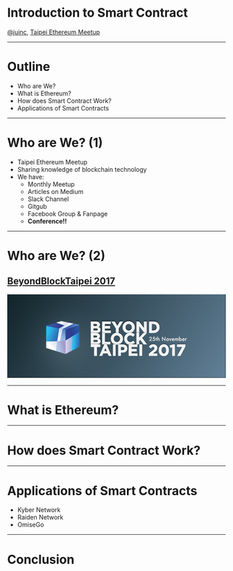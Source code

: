# Introduction to Smart Contract

[@juinc](https://github.com/juinc), [Taipei Ethereum Meetup](https://www.facebook.com/groups/443751072484739)

---
# Outline

- Who are We?
- What is Ethereum?
- How does Smart Contract Work?
- Applications of Smart Contracts

---
# Who are We? (1)

- Taipei Ethereum Meetup
- Sharing knowledge of blockchain technology
- We have:
  - Monthly Meetup
  - Articles on Medium
  - Slack Channel
  - Gitgub
  - Facebook Group & Fanpage
  - **Conference!!**

---
# Who are We? (2)
## [BeyondBlockTaipei 2017](https://ethertw.github.io/bbt2017/)
![](bbt2017.png)

---
# What is Ethereum?

---
# How does Smart Contract Work?

---
# Applications of Smart Contracts

- Kyber Network
- Raiden Network
- OmiseGo

---
# Conclusion
